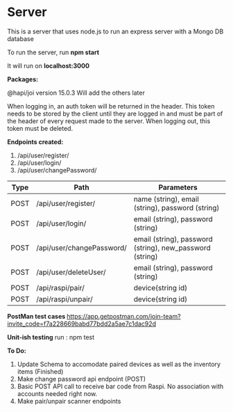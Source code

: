 # Server

This is a server that uses node.js to run an express server with a Mongo DB database

To run the server, run <b>npm start</b><endl>

It will run on <b>localhost:3000</b>

<b>Packages:</b>

@hapi/joi version 15.0.3
Will add the others later

When logging in, an auth token will be returned in the header. This token needs to be stored by the client until they are logged in and must be part of the header of every request made to the server.
When logging out, this token must be deleted.

<b>Endpoints created:</b>

1. /api/user/register/
2. /api/user/login/
3. /api/user/changePassword/

| Type | Path                      | Parameters                                               |
| ---- | ------------------------- | -------------------------------------------------------- |
| POST | /api/user/register/       | name (string), email (string), password (string)         |
| POST | /api/user/login/          | email (string), password (string)                        |
| POST | /api/user/changePassword/ | email (string), password (string), new_password (string) |
| POST | /api/user/deleteUser/     | email (string), password (string)                        |
| POST | /api/raspi/pair/          | device(string id)                                        |
| POST | /api/raspi/unpair/        | device(string id)                                        |

<b> PostMan test cases </b>
https://app.getpostman.com/join-team?invite_code=f7a228669babd77bdd2a5ae7c1dac92d

<b> Unit-ish testing</b>
run : npm test

<b>To Do:</b>

1. Update Schema to accomodate paired devices as well as the inventory items (Finished)
2. Make change password api endpoint (POST)
3. Basic POST API call to receive bar code from Raspi. No association with accounts needed right now.
4. Make pair/unpair scanner endpoints
